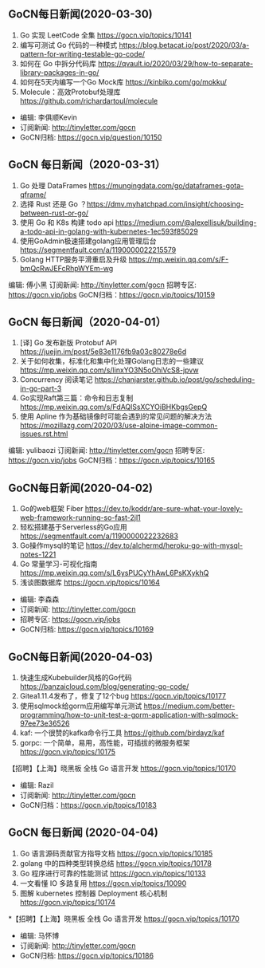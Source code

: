 ## GoCN每日新闻(2020-03-30)

1. Go 实现 LeetCode 全集 https://gocn.vip/topics/10141
2. 编写可测试 Go 代码的一种模式 https://blog.betacat.io/post/2020/03/a-pattern-for-writing-testable-go-code/
3. 如何在 Go 中拆分代码库 https://qvault.io/2020/03/29/how-to-separate-library-packages-in-go/
4. 如何在5天内编写一个Go Mock库 https://kinbiko.com/go/mokku/
5. Molecule：高效Protobuf处理库 https://github.com/richardartoul/molecule

* 编辑: 李俱顺Kevin
* 订阅新闻: http://tinyletter.com/gocn 
* GoCN归档: https://gocn.vip/question/10150

## GoCN 每日新闻（2020-03-31）

1. Go 处理 DataFrames https://mungingdata.com/go/dataframes-gota-qframe/
2. 选择 Rust 还是 Go ？https://dmv.myhatchpad.com/insight/choosing-between-rust-or-go/
3. 使用 Go 和 K8s 构建 todo api https://medium.com/@alexellisuk/building-a-todo-api-in-golang-with-kubernetes-1ec593f85029
4. 使用GoAdmin极速搭建golang应用管理后台 https://segmentfault.com/a/1190000022215579
5. Golang HTTP服务平滑重启及升级 https://mp.weixin.qq.com/s/F-bmQcRwJEFcRhpWYEm-wg

编辑: 傅小黑
订阅新闻: http://tinyletter.com/gocn
招聘专区: https://gocn.vip/jobs
GoCN归档：https://gocn.vip/topics/10159

## GoCN 每日新闻（2020-04-01）

1. [译] Go 发布新版 Protobuf API https://juejin.im/post/5e83e1176fb9a03c80278e6d
2. 关于如何收集，标准化和集中化处理Golang日志的一些建议 https://mp.weixin.qq.com/s/linxYO3N5oOhiVcS8-jpvw
3. Concurrency 阅读笔记 https://chanjarster.github.io/post/go/scheduling-in-go-part-3
4. Go实现Raft第三篇：命令和日志复制 https://mp.weixin.qq.com/s/FdAQlSsXCYOiBHKbgsGepQ
5. 使用 Apline 作为基础镜像时可能会遇到的常见问题的解决方法 https://mozillazg.com/2020/03/use-alpine-image-common-issues.rst.html

编辑: yulibaozi
订阅新闻: http://tinyletter.com/gocn
招聘专区: https://gocn.vip/jobs
GoCN归档：https://gocn.vip/topics/10165


## GoCN每日新闻(2020-04-02)

1. Go的web框架 Fiber https://dev.to/koddr/are-sure-what-your-lovely-web-framework-running-so-fast-2jl1
2. 轻松搭建基于Serverless的Go应用 https://segmentfault.com/a/1190000022232683
3. Go操作mysql的笔记 https://dev.to/alchermd/heroku-go-with-mysql-notes-1221
4. Go 常量学习-可视化指南 https://mp.weixin.qq.com/s/L6ysPUCyYhAwL6PsKXykhQ
5. 浅谈图数据库 https://gocn.vip/topics/10164

* 编辑: 李森森
* 订阅新闻: http://tinyletter.com/gocn
* 招聘专区: https://gocn.vip/jobs
* GoCN归档: https://gocn.vip/topics/10169


## GoCN每日新闻(2020-04-03)

1. 快速生成Kubebuilder风格的Go代码 https://banzaicloud.com/blog/generating-go-code/
2. Gitea1.11.4发布了，修复了12个bug https://gocn.vip/topics/10177
3. 使用sqlmock给gorm应用编写单元测试 https://medium.com/better-programming/how-to-unit-test-a-gorm-application-with-sqlmock-97ee73e36526
4. kaf: 一个很赞的kafka命令行工具 https://github.com/birdayz/kaf
5. gorpc: 一个简单，易用，高性能，可插拔的微服务框架 https://gocn.vip/topics/10175

【招聘】【上海】晓黑板 全栈 Go 语言开发 https://gocn.vip/topics/10170

* 编辑: Razil
* 订阅新闻: http://tinyletter.com/gocn
* GoCN归档：https://gocn.vip/topics/10183

## GoCN 每日新闻 (2020-04-04)

1. Go 语言源码贡献官方指导文档 https://gocn.vip/topics/10185
2. golang 中的四种类型转换总结 https://gocn.vip/topics/10178
3. Go 程序进行可靠的性能测试 https://gocn.vip/topics/10133
4. 一文看懂 IO 多路复用 https://gocn.vip/topics/10090
5. 图解 kubernetes 控制器 Deployment 核心机制 https://gocn.vip/topics/10174

*【招聘】【上海】晓黑板 全栈 Go 语言开发 https://gocn.vip/topics/10170

- 编辑: 马怀博 
- 订阅新闻: http://tinyletter.com/gocn
- GoCN归档: https://gocn.vip/topics/10186
